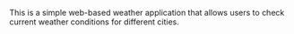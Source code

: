 This is a simple web-based weather application that allows users to check current weather conditions for different cities.
